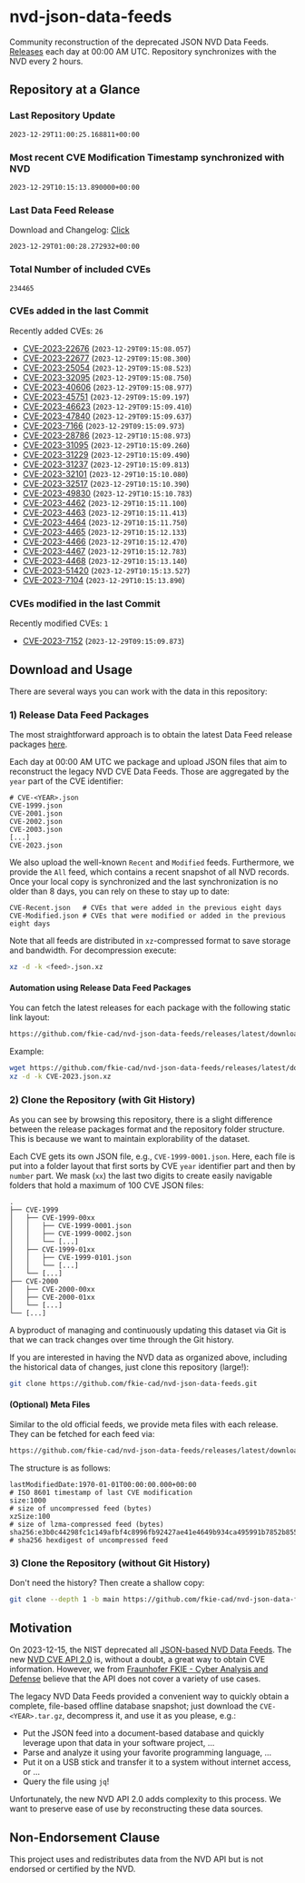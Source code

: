 # nvd-json-data-feeds

Community reconstruction of the deprecated JSON NVD Data Feeds. 
[Releases](https://github.com/fkie-cad/nvd-json-data-feeds/releases/latest) each day at 00:00 AM UTC.
Repository synchronizes with the NVD every 2 hours.

## Repository at a Glance

### Last Repository Update

```plain
2023-12-29T11:00:25.168811+00:00
```

### Most recent CVE Modification Timestamp synchronized with NVD

```plain
2023-12-29T10:15:13.890000+00:00
```

### Last Data Feed Release

Download and Changelog: [Click](https://github.com/fkie-cad/nvd-json-data-feeds/releases/latest)

```plain
2023-12-29T01:00:28.272932+00:00
```

### Total Number of included CVEs

```plain
234465
```

### CVEs added in the last Commit

Recently added CVEs: `26`

* [CVE-2023-22676](CVE-2023/CVE-2023-226xx/CVE-2023-22676.json) (`2023-12-29T09:15:08.057`)
* [CVE-2023-22677](CVE-2023/CVE-2023-226xx/CVE-2023-22677.json) (`2023-12-29T09:15:08.300`)
* [CVE-2023-25054](CVE-2023/CVE-2023-250xx/CVE-2023-25054.json) (`2023-12-29T09:15:08.523`)
* [CVE-2023-32095](CVE-2023/CVE-2023-320xx/CVE-2023-32095.json) (`2023-12-29T09:15:08.750`)
* [CVE-2023-40606](CVE-2023/CVE-2023-406xx/CVE-2023-40606.json) (`2023-12-29T09:15:08.977`)
* [CVE-2023-45751](CVE-2023/CVE-2023-457xx/CVE-2023-45751.json) (`2023-12-29T09:15:09.197`)
* [CVE-2023-46623](CVE-2023/CVE-2023-466xx/CVE-2023-46623.json) (`2023-12-29T09:15:09.410`)
* [CVE-2023-47840](CVE-2023/CVE-2023-478xx/CVE-2023-47840.json) (`2023-12-29T09:15:09.637`)
* [CVE-2023-7166](CVE-2023/CVE-2023-71xx/CVE-2023-7166.json) (`2023-12-29T09:15:09.973`)
* [CVE-2023-28786](CVE-2023/CVE-2023-287xx/CVE-2023-28786.json) (`2023-12-29T10:15:08.973`)
* [CVE-2023-31095](CVE-2023/CVE-2023-310xx/CVE-2023-31095.json) (`2023-12-29T10:15:09.260`)
* [CVE-2023-31229](CVE-2023/CVE-2023-312xx/CVE-2023-31229.json) (`2023-12-29T10:15:09.490`)
* [CVE-2023-31237](CVE-2023/CVE-2023-312xx/CVE-2023-31237.json) (`2023-12-29T10:15:09.813`)
* [CVE-2023-32101](CVE-2023/CVE-2023-321xx/CVE-2023-32101.json) (`2023-12-29T10:15:10.080`)
* [CVE-2023-32517](CVE-2023/CVE-2023-325xx/CVE-2023-32517.json) (`2023-12-29T10:15:10.390`)
* [CVE-2023-49830](CVE-2023/CVE-2023-498xx/CVE-2023-49830.json) (`2023-12-29T10:15:10.783`)
* [CVE-2023-4462](CVE-2023/CVE-2023-44xx/CVE-2023-4462.json) (`2023-12-29T10:15:11.100`)
* [CVE-2023-4463](CVE-2023/CVE-2023-44xx/CVE-2023-4463.json) (`2023-12-29T10:15:11.413`)
* [CVE-2023-4464](CVE-2023/CVE-2023-44xx/CVE-2023-4464.json) (`2023-12-29T10:15:11.750`)
* [CVE-2023-4465](CVE-2023/CVE-2023-44xx/CVE-2023-4465.json) (`2023-12-29T10:15:12.133`)
* [CVE-2023-4466](CVE-2023/CVE-2023-44xx/CVE-2023-4466.json) (`2023-12-29T10:15:12.470`)
* [CVE-2023-4467](CVE-2023/CVE-2023-44xx/CVE-2023-4467.json) (`2023-12-29T10:15:12.783`)
* [CVE-2023-4468](CVE-2023/CVE-2023-44xx/CVE-2023-4468.json) (`2023-12-29T10:15:13.140`)
* [CVE-2023-51420](CVE-2023/CVE-2023-514xx/CVE-2023-51420.json) (`2023-12-29T10:15:13.527`)
* [CVE-2023-7104](CVE-2023/CVE-2023-71xx/CVE-2023-7104.json) (`2023-12-29T10:15:13.890`)


### CVEs modified in the last Commit

Recently modified CVEs: `1`

* [CVE-2023-7152](CVE-2023/CVE-2023-71xx/CVE-2023-7152.json) (`2023-12-29T09:15:09.873`)


## Download and Usage

There are several ways you can work with the data in this repository:

### 1) Release Data Feed Packages

The most straightforward approach is to obtain the latest Data Feed release packages [here](https://github.com/fkie-cad/nvd-json-data-feeds/releases/latest).

Each day at 00:00 AM UTC we package and upload JSON files that aim to reconstruct the legacy NVD CVE Data Feeds.
Those are aggregated by the `year` part of the CVE identifier:

```
# CVE-<YEAR>.json
CVE-1999.json
CVE-2001.json
CVE-2002.json
CVE-2003.json
[...]
CVE-2023.json
```

We also upload the well-known `Recent` and `Modified` feeds.
Furthermore, we provide the `All` feed, which contains a recent snapshot of all NVD records.
Once your local copy is synchronized and the last synchronization is no older than 8 days, you can rely on these to stay up to date:

```plain
CVE-Recent.json   # CVEs that were added in the previous eight days
CVE-Modified.json # CVEs that were modified or added in the previous eight days
```

Note that all feeds are distributed in `xz`-compressed format to save storage and bandwidth.
For decompression execute:

```sh
xz -d -k <feed>.json.xz
```


#### Automation using Release Data Feed Packages

You can fetch the latest releases for each package with the following static link layout:

```sh
https://github.com/fkie-cad/nvd-json-data-feeds/releases/latest/download/CVE-<YEAR>.json.xz
```

Example:

```sh
wget https://github.com/fkie-cad/nvd-json-data-feeds/releases/latest/download/CVE-2023.json.xz
xz -d -k CVE-2023.json.xz
```



### 2) Clone the Repository (with Git History)

As you can see by browsing this repository, there is a slight difference between the release packages format and the repository folder structure.
This is because we want to maintain explorability of the dataset.

Each CVE gets its own JSON file, e.g., `CVE-1999-0001.json`.
Here, each file is put into a folder layout that first sorts by CVE `year` identifier part and then by `number` part.
We mask (`xx`) the last two digits to create easily navigable folders that hold a maximum of 100 CVE JSON files:

```plain
.
├── CVE-1999
│   ├── CVE-1999-00xx
│   │   ├── CVE-1999-0001.json
│   │   ├── CVE-1999-0002.json
│   │   └── [...]
│   ├── CVE-1999-01xx
│   │   ├── CVE-1999-0101.json
│   │   └── [...]
│   └── [...]
├── CVE-2000
│   ├── CVE-2000-00xx
│   ├── CVE-2000-01xx
│   └── [...]
└── [...]
```

A byproduct of managing and continuously updating this dataset via Git is that we can track changes over time through the Git history.

If you are interested in having the NVD data as organized above, including the historical data of changes, just clone this repository (large!):

```sh
git clone https://github.com/fkie-cad/nvd-json-data-feeds.git
```

#### (Optional) Meta Files

Similar to the old official feeds, we provide meta files with each release. They can be fetched for each feed via:

```sh
https://github.com/fkie-cad/nvd-json-data-feeds/releases/latest/download/CVE-<YEAR>.meta
```

The structure is as follows:

```plain
lastModifiedDate:1970-01-01T00:00:00.000+00:00                          # ISO 8601 timestamp of last CVE modification
size:1000                                                               # size of uncompressed feed (bytes)
xzSize:100                                                              # size of lzma-compressed feed (bytes)
sha256:e3b0c44298fc1c149afbf4c8996fb92427ae41e4649b934ca495991b7852b855 # sha256 hexdigest of uncompressed feed
```


### 3) Clone the Repository (without Git History)

Don't need the history? Then create a shallow copy:

```sh
git clone --depth 1 -b main https://github.com/fkie-cad/nvd-json-data-feeds.git
```

## Motivation

On 2023-12-15, the NIST deprecated all [JSON-based NVD Data Feeds](https://nvd.nist.gov/vuln/data-feeds#divRetirementBanner-1).
The new [NVD CVE API 2.0](https://nvd.nist.gov/developers/vulnerabilities) is, without a doubt, a great way to obtain CVE information.
However, we from [Fraunhofer FKIE - Cyber Analysis and Defense](https://www.fkie.fraunhofer.de/en/departments/cad.html) believe that the API does not cover a variety of use cases.

The legacy NVD Data Feeds provided a convenient way to quickly obtain a complete, file-based offline database snapshot; just download the `CVE-<YEAR>.tar.gz`, decompress it, and use it as you please, e.g.:

* Put the JSON feed into a document-based database and quickly leverage upon that data in your software project, ...
* Parse and analyze it using your favorite programming language, ...
* Put it on a USB stick and transfer it to a system without internet access, or ...
* Query the file using `jq`!

Unfortunately, the new NVD API 2.0 adds complexity to this process.
We want to preserve ease of use by reconstructing these data sources.

## Non-Endorsement Clause

This project uses and redistributes data from the NVD API but is not endorsed or certified by the NVD.